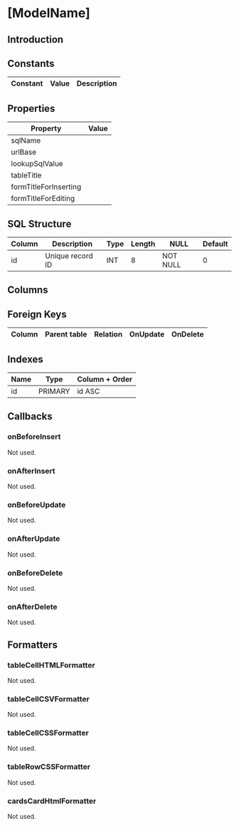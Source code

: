 # [ModelName]

## Introduction

## Constants

| Constant | Value | Description |
| - | - | - |

## Properties

| Property | Value |
| - | - |
| sqlName |  |
| urlBase |  |
| lookupSqlValue |  |
| tableTitle |  |
| formTitleForInserting |  |
| formTitleForEditing |  |

## SQL Structure

| Column | Description | Type | Length | NULL | Default |
| - | - | - | - | - | - |
| id | Unique record ID | INT | 8 | NOT NULL | 0 |

## Columns

## Foreign Keys

| Column | Parent table | Relation | OnUpdate | OnDelete |
| - | - | - | - | - |

## Indexes

| Name | Type | Column + Order |
| - | - | - |
| id | PRIMARY | id ASC |

## Callbacks

### onBeforeInsert

Not used.

### onAfterInsert

Not used.

### onBeforeUpdate

Not used.

### onAfterUpdate

Not used.

### onBeforeDelete

Not used.

### onAfterDelete

Not used.

## Formatters

### tableCellHTMLFormatter

Not used.

### tableCellCSVFormatter

Not used.

### tableCellCSSFormatter

Not used.

### tableRowCSSFormatter

Not used.

### cardsCardHtmlFormatter

Not used.
